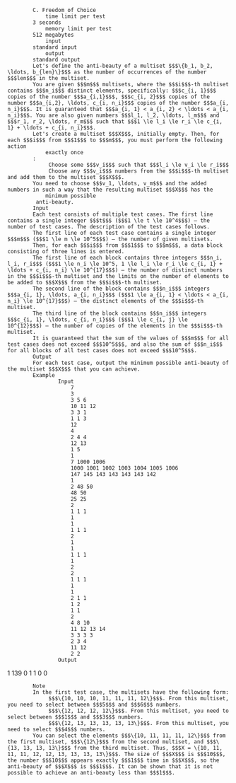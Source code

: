 			C. Freedom of Choice
				time limit per test
			3 seconds
				memory limit per test
			512 megabytes
				input
			standard input
				output
			standard output
			Let's define the anti-beauty of a multiset $$$\{b_1, b_2, \ldots, b_{len}\}$$$ as the number of occurrences of the number $$$len$$$ in the multiset.
			You are given $$$m$$$ multisets, where the $$$i$$$-th multiset contains $$$n_i$$$ distinct elements, specifically: $$$c_{i, 1}$$$ copies of the number $$$a_{i,1}$$$, $$$c_{i, 2}$$$ copies of the number $$$a_{i,2}, \ldots, c_{i, n_i}$$$ copies of the number $$$a_{i, n_i}$$$. It is guaranteed that $$$a_{i, 1} < a_{i, 2} < \ldots < a_{i, n_i}$$$. You are also given numbers $$$l_1, l_2, \ldots, l_m$$$ and $$$r_1, r_2, \ldots, r_m$$$ such that $$$1 \le l_i \le r_i \le c_{i, 1} + \ldots + c_{i, n_i}$$$.
			Let's create a multiset $$$X$$$, initially empty. Then, for each $$$i$$$ from $$$1$$$ to $$$m$$$, you must perform the following action 
				exactly once
			:
				 Choose some $$$v_i$$$ such that $$$l_i \le v_i \le r_i$$$
				 Choose any $$$v_i$$$ numbers from the $$$i$$$-th multiset and add them to the multiset $$$X$$$.
			You need to choose $$$v_1, \ldots, v_m$$$ and the added numbers in such a way that the resulting multiset $$$X$$$ has the 
				minimum possible
			 anti-beauty.
			Input
			Each test consists of multiple test cases. The first line contains a single integer $$$t$$$ ($$$1 \le t \le 10^4$$$) — the number of test cases. The description of the test cases follows.
			The first line of each test case contains a single integer $$$m$$$ ($$$1 \le m \le 10^5$$$) — the number of given multisets.
			Then, for each $$$i$$$ from $$$1$$$ to $$$m$$$, a data block consisting of three lines is entered.
			The first line of each block contains three integers $$$n_i, l_i, r_i$$$ ($$$1 \le n_i \le 10^5, 1 \le l_i \le r_i \le c_{i, 1} + \ldots + c_{i, n_i} \le 10^{17}$$$) — the number of distinct numbers in the $$$i$$$-th multiset and the limits on the number of elements to be added to $$$X$$$ from the $$$i$$$-th multiset.
			The second line of the block contains $$$n_i$$$ integers $$$a_{i, 1}, \ldots, a_{i, n_i}$$$ ($$$1 \le a_{i, 1} < \ldots < a_{i, n_i} \le 10^{17}$$$) — the distinct elements of the $$$i$$$-th multiset.
			The third line of the block contains $$$n_i$$$ integers $$$c_{i, 1}, \ldots, c_{i, n_i}$$$ ($$$1 \le c_{i, j} \le 10^{12}$$$) — the number of copies of the elements in the $$$i$$$-th multiset.
			It is guaranteed that the sum of the values of $$$m$$$ for all test cases does not exceed $$$10^5$$$, and also the sum of $$$n_i$$$ for all blocks of all test cases does not exceed $$$10^5$$$.
			Output
			For each test case, output the minimum possible anti-beauty of the multiset $$$X$$$ that you can achieve.
			Example
					Input
						7
						3
						3 5 6
						10 11 12
						3 3 1
						1 1 3
						12
						4
						2 4 4
						12 13
						1 5
						1
						7 1000 1006
						1000 1001 1002 1003 1004 1005 1006
						147 145 143 143 143 143 142
						1
						2 48 50
						48 50
						25 25
						2
						1 1 1
						1
						1
						1 1 1
						2
						1
						1
						1 1 1
						1
						2
						2
						1 1 1
						1
						1
						2 1 1
						1 2
						1 1
						2
						4 8 10
						11 12 13 14
						3 3 3 3
						2 3 4
						11 12
						2 2
					Output
					
1
139
0
1
1
0
0

			Note
			In the first test case, the multisets have the following form:
				 $$$\{10, 10, 10, 11, 11, 11, 12\}$$$. From this multiset, you need to select between $$$5$$$ and $$$6$$$ numbers.
				 $$$\{12, 12, 12, 12\}$$$. From this multiset, you need to select between $$$1$$$ and $$$3$$$ numbers.
				 $$$\{12, 13, 13, 13, 13, 13\}$$$. From this multiset, you need to select $$$4$$$ numbers.
			You can select the elements $$$\{10, 11, 11, 11, 12\}$$$ from the first multiset, $$$\{12\}$$$ from the second multiset, and $$$\{13, 13, 13, 13\}$$$ from the third multiset. Thus, $$$X = \{10, 11, 11, 11, 12, 12, 13, 13, 13, 13\}$$$. The size of $$$X$$$ is $$$10$$$, the number $$$10$$$ appears exactly $$$1$$$ time in $$$X$$$, so the anti-beauty of $$$X$$$ is $$$1$$$. It can be shown that it is not possible to achieve an anti-beauty less than $$$1$$$.
